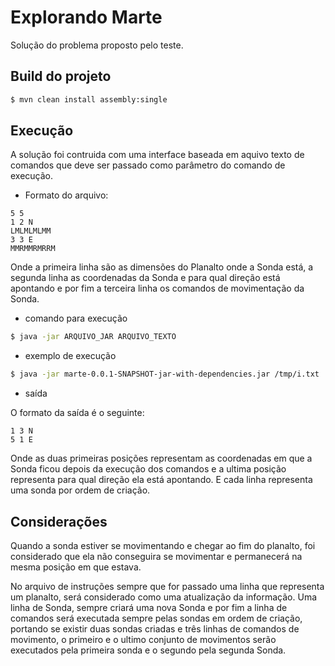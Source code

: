 # Explorando Marte

Solução do problema proposto pelo teste.

 ## Build do projeto
```sh
$ mvn clean install assembly:single
```
## Execução

 A solução foi contruida com uma interface baseada em aquivo texto de comandos que deve ser passado como parâmetro do comando de execução.

* Formato do arquivo:
```
5 5
1 2 N
LMLMLMLMM
3 3 E
MMRMMRMRRM
```

 Onde a primeira linha são as dimensões do Planalto onde a Sonda está, a segunda linha as coordenadas da Sonda e para qual direção está apontando e por fim a terceira linha os comandos de movimentação da Sonda.

* comando para execução
```sh
$ java -jar ARQUIVO_JAR ARQUIVO_TEXTO
```

* exemplo de execução
```sh
$ java -jar marte-0.0.1-SNAPSHOT-jar-with-dependencies.jar /tmp/i.txt
```

* saída

 O formato da saída é o seguinte:
```
1 3 N
5 1 E
```

 Onde as duas primeiras posições representam as coordenadas em que a Sonda ficou depois da execução dos comandos e a ultima posição representa para qual direção ela está apontando. E cada linha representa uma sonda por ordem de criação.
 
## Considerações
 
  Quando a sonda estiver se movimentando e chegar ao fim do planalto, foi considerado que ela não conseguira se movimentar e permanecerá na mesma posição em que estava.

 No arquivo de instruções sempre que for passado uma linha que representa um planalto, será considerado como uma atualização da informação. Uma linha de Sonda, sempre criará uma nova Sonda e por fim a linha de comandos será executada sempre pelas sondas em ordem de criação, portando se existir duas sondas criadas e três linhas de comandos de movimento, o primeiro e o ultimo conjunto de movimentos serão executados pela primeira sonda e o segundo pela segunda Sonda.
